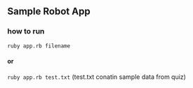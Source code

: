 ## Sample Robot App

### how to run

`ruby app.rb filename`

#### or

`ruby app.rb test.txt` (test.txt conatin sample data from quiz)
